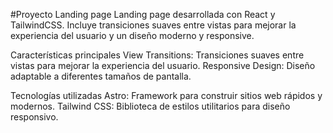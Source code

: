 #Proyecto Landing page
Landing page desarrollada con React y TailwindCSS. Incluye transiciones suaves entre vistas para mejorar la experiencia del usuario y un diseño moderno y responsive.

Características principales
View Transitions: Transiciones suaves entre vistas para mejorar la experiencia del usuario.
Responsive Design: Diseño adaptable a diferentes tamaños de pantalla.

Tecnologías utilizadas
Astro: Framework para construir sitios web rápidos y modernos.
Tailwind CSS: Biblioteca de estilos utilitarios para diseño responsivo.
